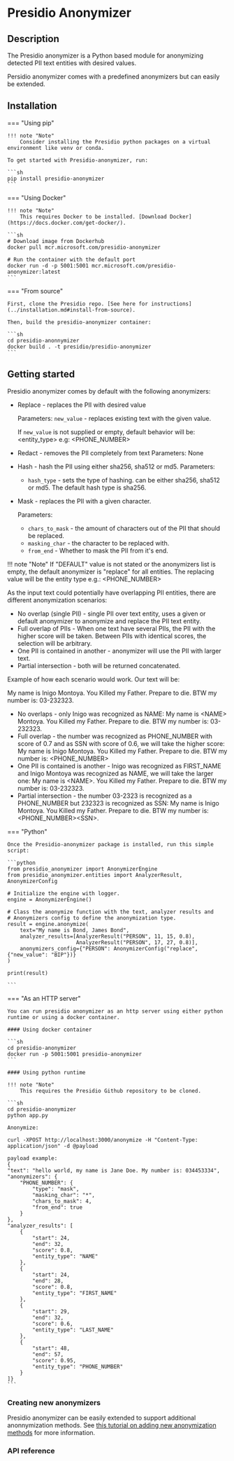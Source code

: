 # Presidio Anonymizer

## Description

The Presidio anonymizer is a Python based module for anonymizing detected PII text
entities with desired values.

Persidio anonymizer comes with a predefined anonymizers but can easily be extended.

## Installation

=== "Using pip"

    !!! note "Note"
        Consider installing the Presidio python packages on a virtual environment like venv or conda.
    
    To get started with Presidio-anonymizer, run:
    
    ```sh
    pip install presidio-anonymizer
    ```

=== "Using Docker"

    !!! note "Note"
        This requires Docker to be installed. [Download Docker](https://docs.docker.com/get-docker/).
    
    ```sh
    # Download image from Dockerhub
    docker pull mcr.microsoft.com/presidio-anonymizer
    
    # Run the container with the default port
    docker run -d -p 5001:5001 mcr.microsoft.com/presidio-anonymizer:latest
    ```

=== "From source"

    First, clone the Presidio repo. [See here for instructions](../installation.md#install-from-source).
    
    Then, build the presidio-anonymizer container:
    
    ```sh
    cd presidio-anonnymizer
    docker build . -t presidio/presidio-anonymizer
    ```

## Getting started

Presidio anonymizer comes by default with the following anonymizers:

-   Replace - replaces the PII with desired value

    Parameters: `new_value` - replaces existing text with the given value.

    If `new_value` is not supplied or empty, default behavior will be: <entity_type>
    e.g: <PHONE_NUMBER>

-   Redact - removes the PII completely from text Parameters: None
-   Hash - hash the PII using either sha256, sha512 or md5. Parameters:
    -   `hash_type` - sets the type of hashing. can be either sha256, sha512 or md5.
        The default hash type is sha256.
-   Mask - replaces the PII with a given character.

    Parameters:

    -   `chars_to_mask` - the amount of characters out of the PII that should be
        replaced.
    -   `masking_char` - the character to be replaced with.
    -   `from_end` - Whether to mask the PII from it's end.

!!! note "Note"
    If "DEFAULT" value is not stated or the anonymizers list is empty, the default
    anonymizer is "replace" for all entities. The replacing value will be the entity type
    e.g.: <PHONE_NUMBER>

As the input text could potentially have overlapping PII entities, there are different
anonymization scenarios:

- No overlap (single PII) - single PII over text entity, uses a given or default
  anonymizer to anonymize and replace the PII text entity.
- Full overlap of PIIs - When one text have several PIIs, the PII with the higher score
  will be taken. Between PIIs with identical scores, the selection will be arbitrary.
- One PII is contained in another - anonymizer will use the PII with larger text.
- Partial intersection - both will be returned concatenated.

Example of how each scenario would work. Our text will be:

My name is Inigo Montoya. You Killed my Father. Prepare to die. BTW my number is:
03-232323.

- No overlaps - only Inigo was recognized as NAME:
  My name is <NAME\> Montoya. You Killed my Father. Prepare to die. BTW my number is:
  03-232323.
- Full overlap - the number was recognized as PHONE_NUMBER with score of 0.7 and as SSN
  with score of 0.6, we will take the higher score:
  My name is Inigo Montoya. You Killed my Father. Prepare to die. BTW my number is: 
  <PHONE_NUMBER\>
- One PII is contained is another - Inigo was recognized as FIRST_NAME and Inigo Montoya
  was recognized as NAME, we will take the larger one:
  My name is <NAME\>. You Killed my Father. Prepare to die. BTW my number is: 03-232323.
- Partial intersection - the number 03-2323 is recognized as a PHONE_NUMBER but 232323
  is recognized as SSN:
  My name is Inigo Montoya. You Killed my Father. Prepare to die. BTW my number is: 
  <PHONE_NUMBER\><SSN\>.

=== "Python"

    Once the Presidio-anonymizer package is installed, run this simple script:
    
    ```python
    from presidio_anonymizer import AnonymizerEngine
    from presidio_anonymizer.entities import AnalyzerResult, AnonymizerConfig
    
    # Initialize the engine with logger.
    engine = AnonymizerEngine()
    
    # Class the anonymize function with the text, analyzer results and
    # Anonymizers config to define the anonymization type.
    result = engine.anonymize(
        text="My name is Bond, James Bond",
        analyzer_results=[AnalyzerResult("PERSON", 11, 15, 0.8),
                          AnalyzerResult("PERSON", 17, 27, 0.8)],
        anonymizers_config={"PERSON": AnonymizerConfig("replace", {"new_value": "BIP"})}
    )
    
    print(result)
    
    ```

=== "As an HTTP server"

    You can run presidio anonymizer as an http server using either python runtime or using a docker container.
    
    #### Using docker container
    
    ```sh
    cd presidio-anonymizer
    docker run -p 5001:5001 presidio-anonymizer 
    ```
    
    #### Using python runtime
    
    !!! note "Note"
        This requires the Presidio Github repository to be cloned.
    
    ```sh
    cd presidio-anonymizer
    python app.py
    
    Anonymize:
    
    curl -XPOST http://localhost:3000/anonymize -H "Content-Type: application/json" -d @payload

    payload example:
    {
    "text": "hello world, my name is Jane Doe. My number is: 034453334",
    "anonymizers": {
        "PHONE_NUMBER": {
            "type": "mask",
            "masking_char": "*",
            "chars_to_mask": 4,
            "from_end": true
        }
    },
    "analyzer_results": [
        {
            "start": 24,
            "end": 32,
            "score": 0.8,
            "entity_type": "NAME"
        },
        {
            "start": 24,
            "end": 28,
            "score": 0.8,
            "entity_type": "FIRST_NAME"
        },
        {
            "start": 29,
            "end": 32,
            "score": 0.6,
            "entity_type": "LAST_NAME"
        },
        {
            "start": 48,
            "end": 57,
            "score": 0.95,
            "entity_type": "PHONE_NUMBER"
        }
    ]}
    ```

### Creating new anonymizers

Presidio anonymizer can be easily extended to support additional anonnymization methods.
See [this tutorial on adding new anonymization methods](adding_anonymizers.md)
for more information.

### API reference




